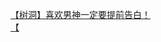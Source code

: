 [【树洞】喜欢男神一定要提前告白！](http://tieba.baidu.com/p/3432976019?see_lz=1&pn=)   
[【](http://tieba.baidu.com/p/3432146581?see_lz=1&pn=)   

